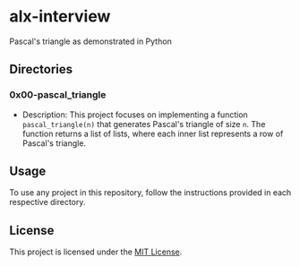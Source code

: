 # alx-interview
Pascal's triangle as demonstrated in Python

## Directories

### 0x00-pascal_triangle

- Description: This project focuses on implementing a function `pascal_triangle(n)` that generates Pascal's triangle of size `n`. The function returns a list of lists, where each inner list represents a row of Pascal's triangle. 

## Usage

To use any project in this repository, follow the instructions provided in each respective directory.

## License

This project is licensed under the [MIT License](LICENSE).